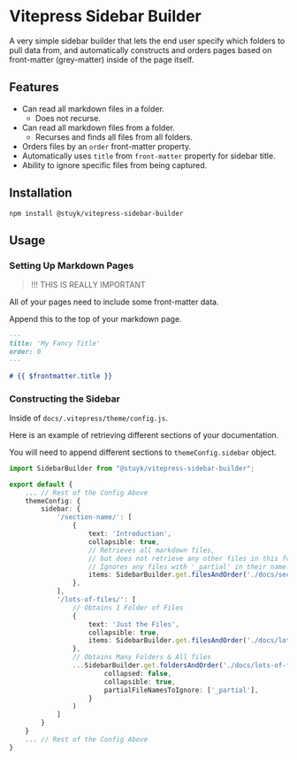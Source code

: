 # Vitepress Sidebar Builder

A very simple sidebar builder that lets the end user specify which folders to pull data from, and automatically constructs and orders pages based on front-matter (grey-matter) inside of the page itself.

## Features

* Can read all markdown files in a folder.
  * Does not recurse.
* Can read all markdown files from a folder.
  * Recurses and finds all files from all folders.
* Orders files by an `order` front-matter property.
* Automatically uses `title` from `front-matter` property for sidebar title.
* Ability to ignore specific files from being captured.

## Installation

```
npm install @stuyk/vitepress-sidebar-builder
```

## Usage

### Setting Up Markdown Pages

> !!! THIS IS REALLY IMPORTANT

All of your pages need to include some front-matter data.

Append this to the top of your markdown page.

```md
---
title: 'My Fancy Title'
order: 0
---

# {{ $frontmatter.title }}
```

### Constructing the Sidebar

Inside of `docs/.vitepress/theme/config.js`.

Here is an example of retrieving different sections of your documentation.

You will need to append different sections to `themeConfig.sidebar` object.

```ts
import SidebarBuilder from "@stuyk/vitepress-sidebar-builder";

export default {
    ... // Rest of the Config Above
    themeConfig: {
        sidebar: {
            '/section-name/': [
                {
                    text: 'Introduction',
                    collapsible: true,
                    // Retrieves all markdown files, 
                    // but does not retrieve any other files in this folder.
                    // Ignores any files with '_partial' in their name.
                    items: SidebarBuilder.get.filesAndOrder('./docs/section-name', ['_partial'])
                },
            ],
            '/lots-of-files/': [
                // Obtains 1 Folder of Files
                {
                    text: 'Just the Files',
                    collapsible: true,
                    items: SidebarBuilder.get.filesAndOrder('./docs/lots-of-files', ['_partial'])
                },
                // Obtains Many Folders & All files
                ...SidebarBuilder.get.foldersAndOrder('./docs/lots-of-files', {
                        collapsed: false,
                        collapsible: true,
                        partialFileNamesToIgnore: ['_partial'],
                    }
                )
            ]
        }
    }
    ... // Rest of the Config Above
}
```